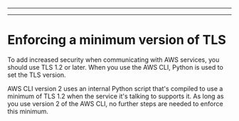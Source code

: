 --------

--------

# Enforcing a minimum version of TLS<a name="cli-security-enforcing-tls"></a>

To add increased security when communicating with AWS services, you should use TLS 1\.2 or later\. When you use the AWS CLI, Python is used to set the TLS version\.

AWS CLI version 2 uses an internal Python script that's compiled to use a minimum of TLS 1\.2 when the service it's talking to supports it\. As long as you use version 2 of the AWS CLI, no further steps are needed to enforce this minimum\.